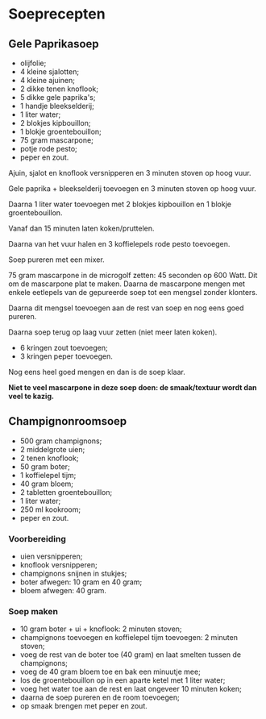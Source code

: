 # Soeprecepten

## Gele Paprikasoep

* olijfolie;
* 4 kleine sjalotten;
* 4 kleine ajuinen;
* 2 dikke tenen knoflook;
* 5 dikke gele paprika's;
* 1 handje bleekselderij;
* 1 liter water;
* 2 blokjes kipbouillon;
* 1 blokje groentebouillon;
* 75 gram mascarpone;
* potje rode pesto;
* peper en zout.

Ajuin, sjalot en knoflook versnipperen en 3 minuten stoven op hoog vuur.

Gele paprika + bleekselderij toevoegen en 3 minuten stoven op hoog vuur.

Daarna 1 liter water toevoegen met 2 blokjes kipbouillon en 1 blokje groentebouillon.

Vanaf dan 15 minuten laten koken/pruttelen.

Daarna van het vuur halen en 3 koffielepels rode pesto toevoegen.

Soep pureren met een mixer.

75 gram mascarpone in de microgolf zetten: 45 seconden op 600 Watt. Dit om de mascarpone plat te maken. Daarna de mascarpone mengen met enkele eetlepels van de gepureerde soep tot een mengsel zonder klonters.

Daarna dit mengsel toevoegen aan de rest van soep en nog eens goed pureren.

Daarna soep terug op laag vuur zetten (niet meer laten koken).

* 6 kringen zout toevoegen;
* 3 kringen peper toevoegen.

Nog eens heel goed mengen en dan is de soep klaar.

**Niet te veel mascarpone in deze soep doen: de smaak/textuur wordt dan veel te kazig.**

## Champignonroomsoep

* 500 gram champignons;
* 2 middelgrote uien;
* 2 tenen knoflook;
* 50 gram boter;
* 1 koffielepel tijm;
* 40 gram bloem;
* 2 tabletten groentebouillon;
* 1 liter water;
* 250 ml kookroom;
* peper en zout.

### Voorbereiding

* uien versnipperen;
* knoflook versnipperen;
* champignons snijnen in stukjes;
* boter afwegen: 10 gram en 40 gram;
* bloem afwegen: 40 gram.

### Soep maken

* 10 gram boter + ui + knoflook: 2 minuten stoven;
* champignons toevoegen en koffielepel tijm toevoegen: 2 minuten stoven;
* voeg de rest van de boter toe (40 gram) en laat smelten tussen de champignons;
* voeg de 40 gram bloem toe en bak een minuutje mee;
* los de groentebouillon op in een aparte ketel met 1 liter water;
* voeg het water toe aan de rest en laat ongeveer 10 minuten koken;
* daarna de soep pureren en de room toevoegen;
* op smaak brengen met peper en zout.